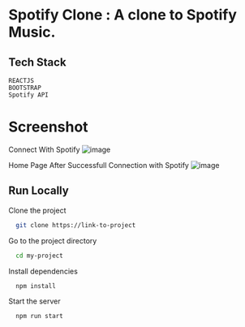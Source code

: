 # Spotify Clone : A clone to Spotify Music.

## Tech Stack
```
REACTJS
BOOTSTRAP
Spotify API
```


# Screenshot
Connect With Spotify
![image](https://github.com/MohitGarg1234/spotify-clone-ReactJs/assets/92513931/5c2628ee-bdbe-40f3-a7ee-5f732a0f92b9)

Home Page After Successfull Connection with Spotify
![image](https://github.com/MohitGarg1234/spotify-clone-ReactJs/assets/92513931/b4423dff-3246-4011-8118-0ada64e1d292)



## Run Locally
Clone the project
```bash
  git clone https://link-to-project
```


Go to the project directory
```bash
  cd my-project
```
Install dependencies
```bash
  npm install
```
Start the server

```bash
  npm run start
```

